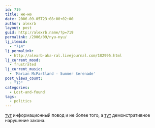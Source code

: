 ```yaml
---
id: 719
title: ню-ню
date: 2006-09-05T23:08:00+02:00
author: alexrb
layout: post
guid: http://alexrb.name/?p=719
permalink: /2006/09/nyu-nyu/
lj_itemid:
  - "714"
lj_permalink:
  - http://alexrb-aka-ral.livejournal.com/182995.html
lj_current_mood:
  - frustrated
lj_current_music:
  - 'Marian McPartland - Summer Serenade'
post_views_count:
  - "12"
categories:
  - Lost-and-found
tags:
  - politics
---
```

[тут](http://www.korrespondent.net/main/163246/) информационный повод и не более того, а [тут](http://www.korrespondent.net/main/163242/) демонстративное нарушение закона.